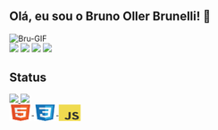 <h2>Olá, eu sou o Bruno Oller Brunelli! 💫</h2>

<div>
    <img align="center" alt="Bru-GIF" height="380" width="1920" src="https://cdn.discordapp.com/attachments/1339666452424163429/1339684809169043467/banner.gif?ex=67af9e34&is=67ae4cb4&hm=533f0fe34d072b5121e806f64d971d5fa226a2a63011cb59ccfb65b32b636912&" />
</div>

<div>
     <a href="" target="_blank"><img src="https://img.shields.io/badge/LinkedIn-0077B5?style=for-the-badge&logo=linkedin&logoColor=white" target="_blank" /></a>
     <a href="mailto:brunobrunelli4@gmail.com" target="_blank"><img src="https://img.shields.io/badge/Gmail-D14836?style=for-the-badge&logo=gmail&logoColor=white" target="_blank" /></a>
     <a href="https://www.instagram.com/bru_obrkk/" target="_blank"><img src="https://img.shields.io/badge/Instagram-E4405F?style=for-the-badge&logo=instagram&logoColor=white" target="_blank" /></a>
     <a href="https://www.youtube.com/@brtrust" target="_blank"><img src="https://img.shields.io/badge/YouTube_Gaming-FF0000?style=for-the-badge&logo=youtube-gaming&logoColor=white" target="_blank" /></a>
</div>

<h2>Status</h2>
  
<div>
      <a href="https://github.com/BrunoOller">
      <img height="180em" src="https://github-readme-stats.vercel.app/api?username=BrunoOller&show_icons=true&theme=dark&include_all_commits=true&count_private=true"/>
      <img height="180em" src="https://github-readme-stats.vercel.app/api/top-langs/?username=BrunoOller&layout=compact&langs_count=16&theme=dark"/>
</div>

<div>
      <img align="center" alt="Bru-HTML" height="30" width="40" src="https://raw.githubusercontent.com/devicons/devicon/master/icons/html5/html5-original.svg" />
      <img align="center" alt="Bru-CSS" height="30" width="40" src="https://raw.githubusercontent.com/devicons/devicon/master/icons/css3/css3-original.svg" />
      <img align="center" alt="Bru-JS" height="30" width="40" src="https://raw.githubusercontent.com/devicons/devicon/master/icons/javascript/javascript-original.svg" />
</div>
